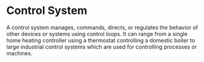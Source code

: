 # Control System
A control system manages, commands, directs, or regulates the behavior of other devices or systems using control loops. It can range from a single home heating
controller using a thermostat controlling a domestic boiler to large industrial control systems which are used for controlling processes or machines.
